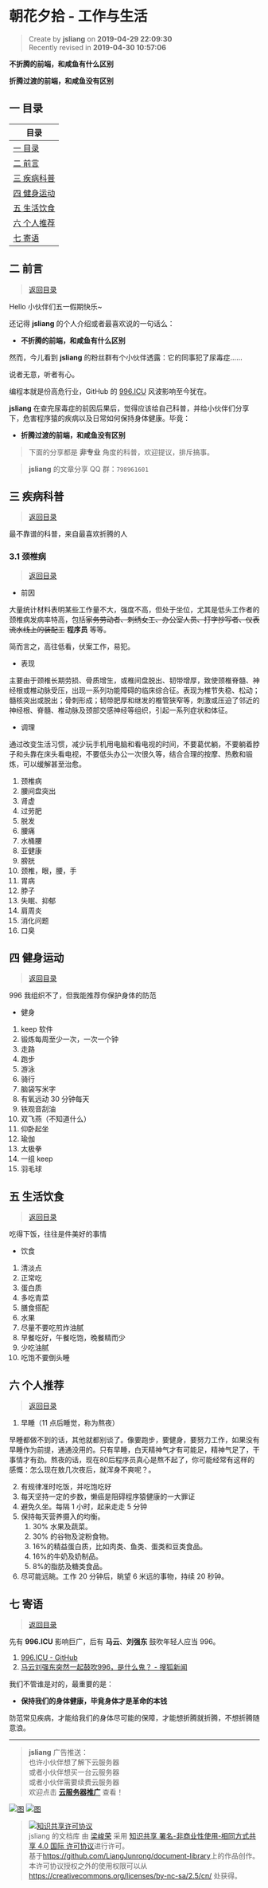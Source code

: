 朝花夕拾 - 工作与生活
===

> Create by **jsliang** on **2019-04-29 22:09:30**  
> Recently revised in **2019-04-30 10:57:06**

**不折腾的前端，和咸鱼有什么区别**

**折腾过渡的前端，和咸鱼没有区别**

## <a name="chapter-one" id="chapter-one">一 目录</a>

| 目录 |
| --- | 
| [一 目录](#chapter-one) | 
| <a name="catalog-chapter-two" id="catalog-chapter-two"></a>[二 前言](#chapter-two) |
| <a name="catalog-chapter-three" id="catalog-chapter-three"></a>[三 疾病科普](#chapter-three) |
| <a name="catalog-chapter-four" id="catalog-chapter-four"></a>[四 健身运动](#chapter-four) |
| <a name="catalog-chapter-five" id="catalog-chapter-five"></a>[五 生活饮食](#chapter-five) |
| <a name="catalog-chapter-six" id="catalog-chapter-six"></a>[六 个人推荐](#chapter-six) |
| <a name="catalog-chapter-seven" id="catalog-chapter-seven"></a>[七 寄语](#chapter-seven) |

## <a name="chapter-two" id="chapter-two">二 前言</a>

> [返回目录](#chapter-one)

Hello 小伙伴们五一假期快乐~

还记得 **jsliang** 的个人介绍或者最喜欢说的一句话么：

* **不折腾的前端，和咸鱼有什么区别**

然而，今儿看到 **jsliang** 的粉丝群有个小伙伴透露：它的同事犯了尿毒症……

说者无意，听者有心。

编程本就是份高危行业，GitHub 的 [996.ICU](https://github.com/996icu/996.ICU) 风波影响至今犹在。

**jsliang** 在查完尿毒症的前因后果后，觉得应该给自己科普，并给小伙伴们分享下，危害程序猿的疾病以及日常如何保持身体健康。毕竟：

* **折腾过渡的前端，和咸鱼没有区别**

> 下面的分享都是 **非专业** 角度的科普，欢迎提议，排斥搞事。

> **jsliang** 的文章分享 QQ 群：`798961601`

## <a name="chapter-three" id="chapter-three">三 疾病科普</a>

> [返回目录](#chapter-one)

最不靠谱的科普，来自最喜欢折腾的人

### <a name="chapter-three-one" id="chapter-three-one">3.1 颈椎病</a>

> [返回目录](#chapter-one)

* 前因

大量统计材料表明某些工作量不大，强度不高，但处于坐位，尤其是低头工作者的颈椎病发病率特高，包括~~家务劳动者、刺绣女工、办公室人员、打字抄写者、仪表流水线上的装配工~~ **程序员** 等等。

简而言之，高往低看，伏案工作，易犯。

* 表现

主要由于颈椎长期劳损、骨质增生，或椎间盘脱出、韧带增厚，致使颈椎脊髓、神经根或椎动脉受压，出现一系列功能障碍的临床综合征。表现为椎节失稳、松动；髓核突出或脱出；骨刺形成；韧带肥厚和继发的椎管狭窄等，刺激或压迫了邻近的神经根、脊髓、椎动脉及颈部交感神经等组织，引起一系列症状和体征。

* 调理

通过改变生活习惯，减少玩手机用电脑和看电视的时间，不要葛优躺，不要躺着脖子和头靠在床头看电视，不要低头办公一次很久等，结合合理的按摩、热敷和锻炼，可以缓解甚至治愈。

1. 颈椎病
2. 腰间盘突出
3. 肾虚
4. 过劳肥
5. 脱发
6. 腰痛
7. 水桶腰
8. 亚健康
9. 膀胱
10. 颈椎，眼，腰，手
11. 胃病
12. 脖子
13. 失眠、抑郁
14. 肩周炎
15. 消化问题
16. 口臭

## <a name="chapter-four" id="chapter-four">四 健身运动</a>

> [返回目录](#chapter-one)

996 我组织不了，但我能推荐你保护身体的防范

* 健身

1. keep 软件
2. 锻炼每周至少一次，一次一个钟
3. 走路
4. 跑步
5. 游泳
6. 骑行
7. 脑袋写米字
8. 有氧远动 30 分钟每天
9. 铁观音刮油
10. 双飞燕（不知道什么）
11. 仰卧起坐
12. 瑜伽
13. 太极拳
14. 一组 keep
15. 羽毛球

## <a name="chapter-five" id="chapter-five">五 生活饮食</a>

> [返回目录](#chapter-one)

吃得下饭，往往是件美好的事情

* 饮食

1. 清淡点
2. 正常吃
3. 蛋白质
4. 多吃青菜
5. 膳食搭配
6. 水果
7. 尽量不要吃煎炸油腻
8. 早餐吃好，午餐吃饱，晚餐精而少
9. 少吃油腻
10. 吃饱不要倒头睡

## <a name="chapter-six" id="chapter-six">六 个人推荐</a>

> [返回目录](#chapter-one)

1. 早睡（11 点后睡觉，称为熬夜）

早睡都做不到的话，其他就都别谈了。像要跑步，要健身，要努力工作，如果没有早睡作为前提，通通没用的。只有早睡，白天精神气才有可能足，精神气足了，干事情才有劲。熬夜的话，现在80后程序员真心是熬不起了，你可能经常有这样的感慨：怎么现在敖几次夜后，就浑身不爽呢？。

2. 有规律准时吃饭，并吃饱吃好
3. 每天坚持一定的步数，懒癌是阻碍程序猿健康的一大罪证
4. 避免久坐。每隔 1 小时，起来走走 5 分钟
5. 保持每天营养摄入的均衡。
   1. 30% 水果及蔬菜。
   2. 30% 的谷物及淀粉食物。
   3. 16%的精益蛋白质，比如肉类、鱼类、蛋类和豆类食品。
   4. 16%的牛奶及奶制品。
   5. 8%的脂肪及糖类食品。
6. 尽可能远眺。工作 20 分钟后，眺望 6 米远的事物，持续 20 秒钟。

## <a name="chapter-seven" id="chapter-seven">七 寄语</a>

> [返回目录](#chapter-one)

先有 **996.ICU** 影响巨广，后有 **马云**、**刘强东** 鼓吹年轻人应当 996。

1. [996.ICU - GitHub](https://github.com/996icu/996.ICU)
2. [马云刘强东突然一起鼓吹996，是什么鬼？ - 搜狐新闻](http://www.sohu.com/a/307530198_115986)

我们不管谁是对的，最重要的是：

* **保持我们的身体健康，毕竟身体才是革命的本钱**

防范常见疾病，才能给我们的身体尽可能的保障，才能想折腾就折腾，不想折腾随意浪。

---

> **jsliang** 广告推送：  
> 也许小伙伴想了解下云服务器  
> 或者小伙伴想买一台云服务器  
> 或者小伙伴需要续费云服务器  
> 欢迎点击 **[云服务器推广](https://github.com/LiangJunrong/document-library/blob/master/other-library/Monologue/%E7%A8%B3%E9%A3%9F%E8%89%B0%E9%9A%BE.md)** 查看！

[![图](../../public-repertory/img/z-small-seek-ali-3.jpg)](https://promotion.aliyun.com/ntms/act/qwbk.html?userCode=w7hismrh)
[![图](../../public-repertory/img/z-small-seek-tencent-2.jpg)](https://cloud.tencent.com/redirect.php?redirect=1014&cps_key=49f647c99fce1a9f0b4e1eeb1be484c9&from=console)

> <a rel="license" href="http://creativecommons.org/licenses/by-nc-sa/4.0/"><img alt="知识共享许可协议" style="border-width:0" src="https://i.creativecommons.org/l/by-nc-sa/4.0/88x31.png" /></a><br /><span xmlns:dct="http://purl.org/dc/terms/" property="dct:title">jsliang 的文档库</span> 由 <a xmlns:cc="http://creativecommons.org/ns#" href="https://github.com/LiangJunrong/document-library" property="cc:attributionName" rel="cc:attributionURL">梁峻荣</a> 采用 <a rel="license" href="http://creativecommons.org/licenses/by-nc-sa/4.0/">知识共享 署名-非商业性使用-相同方式共享 4.0 国际 许可协议</a>进行许可。<br />基于<a xmlns:dct="http://purl.org/dc/terms/" href="https://github.com/LiangJunrong/document-library" rel="dct:source">https://github.com/LiangJunrong/document-library</a>上的作品创作。<br />本许可协议授权之外的使用权限可以从 <a xmlns:cc="http://creativecommons.org/ns#" href="https://creativecommons.org/licenses/by-nc-sa/2.5/cn/" rel="cc:morePermissions">https://creativecommons.org/licenses/by-nc-sa/2.5/cn/</a> 处获得。